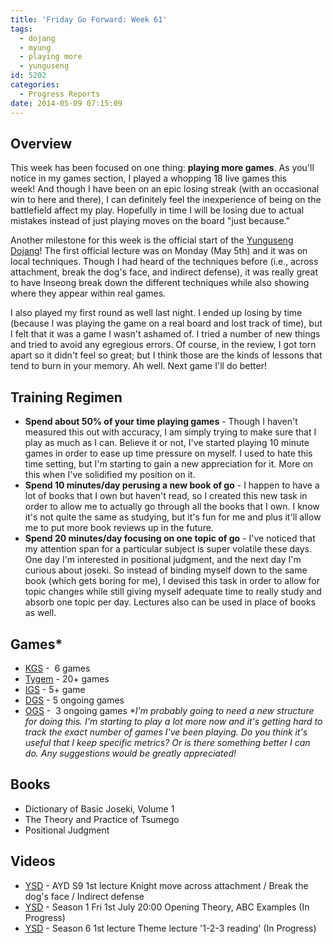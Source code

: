 ```yaml
---
title: 'Friday Go Forward: Week 61'
tags:
  - dojang
  - myung
  - playing more
  - yunguseng
id: 5202
categories:
  - Progress Reports
date: 2014-05-09 07:15:09
---
```


## Overview

This week has been focused on one thing: **playing more games**. As you'll notice in my games section, I played a whopping 18 live games this week! And though I have been on an epic losing streak (with an occasional win to here and there), I can definitely feel the inexperience of being on the battlefield affect my play. Hopefully in time I will be losing due to actual mistakes instead of just playing moves on the board "just because."

Another milestone for this week is the official start of the [Yunguseng Dojang](http://www.yunguseng.com "Yunguseng Dojang Official Site")! The first official lecture was on Monday (May 5th) and it was on local techniques. Though I had heard of the techniques before (i.e., across attachment, break the dog's face, and indirect defense), it was really great to have Inseong break down the different techniques while also showing where they appear within real games.

I also played my first round as well last night. I ended up losing by time (because I was playing the game on a real board and lost track of time), but I felt that it was a game I wasn't ashamed of. I tried a number of new things and tried to avoid any egregious errors. Of course, in the review, I got torn apart so it didn't feel so great; but I think those are the kinds of lessons that tend to burn in your memory. Ah well. Next game I'll do better!

## Training Regimen

*   **Spend about 50% of your time playing games** - Though I haven't measured this out with accuracy, I am simply trying to make sure that I play as much as I can. Believe it or not, I've started playing 10 minute games in order to ease up time pressure on myself. I used to hate this time setting, but I'm starting to gain a new appreciation for it. More on this when I've solidified my position on it.
*   **Spend 10 minutes/day perusing a new book of go** - I happen to have a lot of books that I own but haven't read, so I created this new task in order to allow me to actually go through all the books that I own. I know it's not quite the same as studying, but it's fun for me and plus it'll allow me to put more book reviews up in the future.
*   **Spend 20 minutes/day focusing on one topic of go** - I've noticed that my attention span for a particular subject is super volatile these days. One day I'm interested in positional judgment, and the next day I'm curious about joseki. So instead of binding myself down to the same book (which gets boring for me), I devised this task in order to allow for topic changes while still giving myself adequate time to really study and absorb one topic per day. Lectures also can be used in place of books as well.

## Games*

*   [KGS](http://www.gokgs.com "KGS Website") -  6 games
*   [Tygem](http://www.tygemgo.com "TygemGo Official Site") - 20+ games
*   [IGS](http://pandanet-igs.com/communities/gopanda "GoPanda IGS Official Site") - 5+ game
*   [DGS](http://www.dragongoserver.net/userinfo.php?uid=60385 "Dragon Go Server - BenGoZen") - 5 ongoing games
*   [OGS](http://online-go.com/user/view/549/BenGoZen "Online Go Server - BenGoZen") -  3 ongoing games
_*I'm probably going to need a new structure for doing this. I'm starting to play a lot more now and it's getting hard to track the exact number of games I've been playing. Do you think it's useful that I keep specific metrics? Or is there something better I can do. Any suggestions would be greatly appreciated!_

## Books

*   Dictionary of Basic Joseki, Volume 1
*   The Theory and Practice of Tsumego
*   Positional Judgment

## Videos

*   [YSD](http://ayd.yunguseng.com/lectures.html "Yunguseng Dojang Lectures") - AYD S9 1st lecture Knight move across attachment / Break the dog's face / Indirect defense
*   [YSD](http://ayd.yunguseng.com/lectures.html "Yunguseng Dojang Lectures") - Season 1 Fri 1st July 20:00 Opening Theory, ABC Examples (In Progress)
*   [YSD](http://ayd.yunguseng.com/lectures.html "Yunguseng Dojang Lectures") - Season 6 1st lecture Theme lecture '1-2-3 reading' (In Progress)